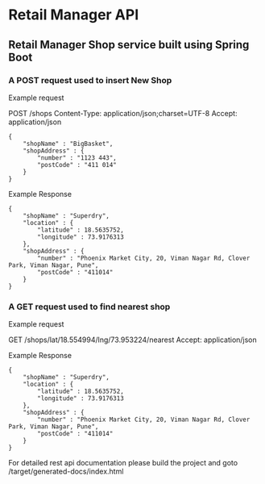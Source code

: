 # Retail Manager API

## Retail Manager Shop service built using Spring Boot


### A POST request used to insert New Shop

Example request

POST /shops
Content-Type: application/json;charset=UTF-8
Accept: application/json

```
{
    "shopName" : "BigBasket",
    "shopAddress" : {
        "number" : "1123 443",
        "postCode" : "411 014"
    }
}
```

Example Response

```
{
    "shopName" : "Superdry",
    "location" : {
        "latitude" : 18.5635752,
        "longitude" : 73.9176313
    },
    "shopAddress" : {
        "number" : "Phoenix Market City, 20, Viman Nagar Rd, Clover Park, Viman Nagar, Pune",
        "postCode" : "411014"
    }
}
```


### A GET request used to find nearest shop

Example request

GET /shops/lat/18.554994/lng/73.953224/nearest
Accept: application/json

Example Response

```
{
    "shopName" : "Superdry",
    "location" : {
        "latitude" : 18.5635752,
        "longitude" : 73.9176313
    },
    "shopAddress" : {
        "number" : "Phoenix Market City, 20, Viman Nagar Rd, Clover Park, Viman Nagar, Pune",
        "postCode" : "411014"
    }
}
```

For detailed rest api documentation please build the project and goto /target/generated-docs/index.html